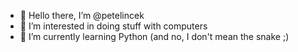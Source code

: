- 👋 Hello there, I’m @petelincek
- 👀 I’m interested in doing stuff with computers
- 🌱 I’m currently learning Python (and no, I don't mean the snake ;)
